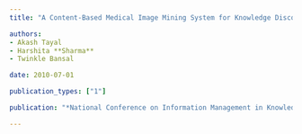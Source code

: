 ```yaml
---
title: "A Content-Based Medical Image Mining System for Knowledge Discovery in Medical Images"

authors:
- Akash Tayal
- Harshita **Sharma**
- Twinkle Bansal

date: 2010-07-01

publication_types: ["1"]

publication: "*National Conference on Information Management in Knowledge Economy 2010*"

---
```


